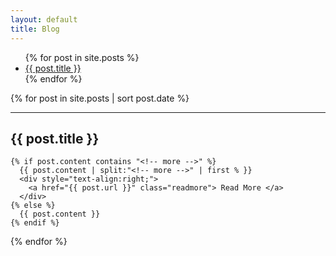 ```yaml
---
layout: default
title: Blog
---
```


<ul>
  {% for post in site.posts %}
    <li>
      <a href="{{ post.url }}">{{ post.title }}</a>
    </li>
  {% endfor %}
</ul>

{% for post in site.posts | sort post.date %}
<hr>
<article>
<h1>{{ post.title }}</h1>

    {% if post.content contains "<!-- more -->" %}
      {{ post.content | split:"<!-- more -->" | first % }}
      <div style="text-align:right;">
        <a href="{{ post.url }}" class="readmore"> Read More </a>
      </div>
    {% else %}
      {{ post.content }}
    {% endif %}

</article>
{% endfor %}
